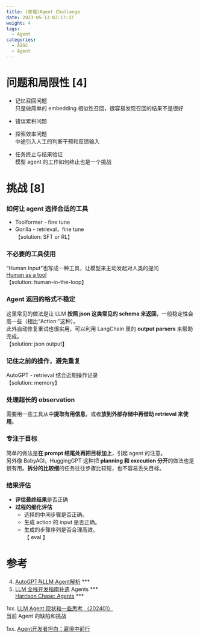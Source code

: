 ```yaml
---
title: (原理)Agent Challenge
date: 2023-05-13 07:17:37
weight: 4
tags:
  - Agent
categories: 
  - AIGC
  - Agent  
---
```


<p></p>
<!-- more -->





# 问题和局限性 [4]
+ 记忆召回问题  
  只是做简单的 embedding 相似性召回，很容易发现召回的结果不是很好  
  
+ 错误累积问题  

+ 探索效率问题  
  中途引入人工的判断干预和反馈输入  

+ 任务终止与结果验证  
  模型 agent 的工作如何终止也是一个挑战  



# 挑战 [8]
### 如何让 agent 选择合适的工具  
+ Toolformer - fine tune  
+ Gorilla - retrieval，fine tune  
【solution: SFT or RL】  


### 不必要的工具使用
“Human Input”也写成一种工具，让模型来主动发起对人类的提问  
[Human as a tool](https://python.langchain.com/docs/integrations/tools/human_tools)  
【solution: human-in-the-loop】  


### Agent 返回的格式不稳定
这里常见的做法是让 LLM **按照 json 这类常见的 schema 来返回**，一般稳定性会高一些（相比“Action:”这种）。  
此外自动修复重试也很实用，可以利用 LangChain 里的 **output parsers** 来帮助完成。  
【solution: json output】  

### 记住之前的操作，避免重复
AutoGPT - retrieval 结合近期操作记录  
【solution: memory】  

### 处理超长的 observation
需要用一些工具从中**提取有用信息**，或者**放到外部存储中再借助 retrieval 来使用**。  

### 专注于目标
简单的做法是**在 prompt 结尾处再把目标加上**，引起 agent 的注意。  
另外像 BabyAGI，HuggingGPT 这种把 **planning 和 execution 分开**的做法也是很有用。**拆分的比较细**的任务往往步骤比较短，也不容易丢失目标。  

### 结果评估
+ **评估最终结果**是否正确  
+ **过程的细化评估**  
  - 选择的中间步骤是否正确。  
  - 生成 action 的 input 是否正确。  
  - 生成的步骤序列是否合理高效。  
【 eval 】  

# 参考
4. [AutoGPT与LLM Agent解析](https://zhuanlan.zhihu.com/p/622947810) ***   
8. [LLM 全栈开发指南补遗](https://zhuanlan.zhihu.com/p/633033220)  Agents  ***  
   [Harrison Chase: Agents](https://fullstackdeeplearning.com/llm-bootcamp/spring-2023/chase-agents/)  ***  
   
   

1xx. [LLM Agent 现状和一些思考 （202401）](https://zhuanlan.zhihu.com/p/679032270)  
   当前 Agent 的缺陷和挑战  

1xx. [Agent开发者坦白：窘境中前行](https://mp.weixin.qq.com/s/kCXZN7Wli-RCvZXRb6mF7g)  